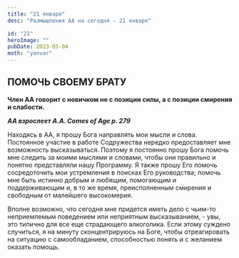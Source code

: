 ```yaml
---
title: "21 января"
desc: "Размышления АА на сегодня - 21 января"

id: "21"
heroImage: ""
pubDate: 2023-05-04
moth: "yanvar"
---
```


## ПОМОЧЬ СВОЕМУ БРАТУ

**Член АА говорит с новичком не с позиции силы, а с позиции смирения и слабости.**

**_АА взрослеет
A.A. Comes of Age p. 279_**

Находясь в АА, я прошу Бога направлять мои мысли и слова. Постоянное участие в работе Содружества нередко предоставляет мне возможность высказываться. Поэтому я постоянно прошу Бога помочь мне следить за моими мыслями и словами, чтобы они правильно и понятно представляли нашу Программу. Я также прошу Его помочь сосредоточить мои устремления в поисках Его руководства; помочь мне быть истинно добрым и любящим, помогающим и поддерживающим и, в то же время, преисполненным смирения и свободным от малейшего высокомерия.

Вполне возможно, что сегодня мне придется иметь дело с чьим-то неприемлемым поведением или неприятным высказыванием, - увы, это типично для все еще страдающего алкоголика. Если этому суждено случиться, я на минуту сконцентрируюсь на Боге, чтобы отреагировать на ситуацию с самообладанием, способностью понять и с желанием оказать помощь.
